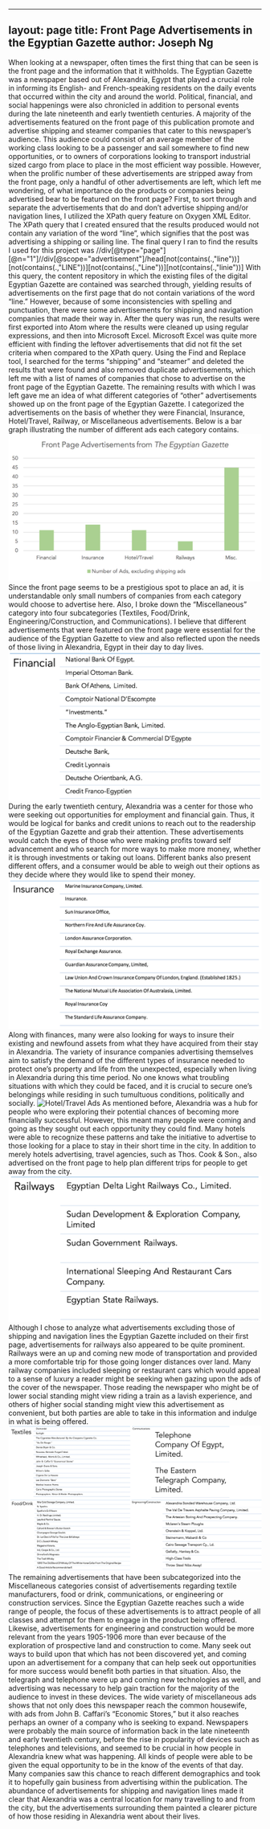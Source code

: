 ---
layout: page
title: Front Page Advertisements in the Egyptian Gazette
author: Joseph Ng
------
When looking at a newspaper, often times the first thing that can be seen is the front page and the information that it withholds. The Egyptian Gazette was a newspaper based out of Alexandria, Egypt that played a crucial role in informing its English- and French-speaking residents on the daily events that occurred within the city and around the world. Political, financial, and social happenings were also chronicled in addition to personal events during the late nineteenth and early twentieth centuries. A majority of the advertisements featured on the front page of this publication promote and advertise shipping and steamer companies that cater to this newspaper’s audience. This audience could consist of an average member of the working class looking to be a passenger and sail somewhere to find new opportunities, or to owners of corporations looking to transport industrial sized cargo from place to place in the most efficient way possible. However, when the prolific number of these advertisements are stripped away from the front page, only a handful of other advertisements are left, which left me wondering, of what importance do the products or companies being advertised bear to be featured on the front page?
First, to sort through and separate the advertisements that do and don’t advertise shipping and/or navigation lines, I utilized the XPath query feature on Oxygen XML Editor. The XPath query that I created ensured that the results produced would not contain any variation of the word “line”, which signifies that the post was advertising a shipping or sailing line. The final query I ran to find the results I used for this project was
//div[@type="page"][@n="1"]//div[@scope="advertisement"]/head[not(contains(.,"line"))][not(contains(.,"LINE"))][not(contains(.,"Line"))][not(contains(.,"linie"))]
With this query, the content repository in which the existing files of the digital Egyptian Gazette are contained was searched through, yielding results of advertisements on the first page that do not contain variations of the word “line.” However, because of some inconsistencies with spelling and punctuation, there were some advertisements for shipping and navigation companies that made their way in. After the query was run, the results were first exported into Atom where the results were cleaned up using regular expressions, and then into Microsoft Excel. Microsoft Excel was quite more efficient with finding the leftover advertisements that did not fit the set criteria when compared to the XPath query. Using the Find and Replace tool, I searched for the terms “shipping” and “steamer” and deleted the results that were found and also removed duplicate advertisements, which left me with a list of names of companies that chose to advertise on the front page of the Egyptian Gazette.
The remaining results with which I was left gave me an idea of what different categories of “other” advertisements showed up on the front page of the Egyptian Gazette. I categorized the advertisements on the basis of whether they were Financial, Insurance, Hotel/Travel, Railway, or Miscellaneous advertisements. Below is a bar graph illustrating the number of different ads each category contains.
![Number of ads, excluding shipping ads](josephng-graph.png)
Since the front page seems to be a prestigious spot to place an ad, it is understandable only small numbers of companies from each category would choose to advertise here. Also, I broke down the “Miscellaneous” category into four subcategories (Textiles, Food/Drink, Engineering/Construction, and Communications). I believe that different advertisements that were featured on the front page were essential for the audience of the Egyptian Gazette to view and also reflected upon the needs of those living in Alexandria, Egypt in their day to day lives.
![Financial Ads](josephng-financial.png)
During the early twentieth century, Alexandria was a center for those who were seeking out opportunities for employment and financial gain. Thus, it would be logical for banks and credit unions to reach out to the readership of the Egyptian Gazette and grab their attention. These advertisements would catch the eyes of those who were making profits toward self advancement and who search for more ways to make more money, whether it is through investments or taking out loans. Different banks also present different offers, and a consumer would be able to weigh out their options as they decide where they would like to spend their money.
![Insurance Ads](josephng-insurance.png)
Along with finances, many were also looking for ways to insure their existing and newfound assets from what they have acquired from their stay in Alexandria. The variety of insurance companies advertising themselves aim to satisfy the demand of the different types of insurance needed to protect one’s property and life from the unexpected, especially when living in Alexandria during this time period. No one knows what troubling situations with which they could be faced, and it is crucial to secure one’s belongings while residing in such tumultuous conditions, politically and socially.
![Hotel/Travel Ads](josephng-hotels/travel.png)
As mentioned before, Alexandria was a hub for people who were exploring their potential chances of becoming more financially successful. However, this meant many people were coming and going as they sought out each opportunity they could find. Many hotels were able to recognize these patterns and take the initiative to advertise to those looking for a place to stay in their short time in the city. In addition to merely hotels advertising, travel agencies, such as Thos. Cook & Son., also advertised on the front page to help plan different trips for people to get away from the city.
![Railway Ads](josephng-railways.png)
Although I chose to analyze what advertisements excluding those of shipping and navigation lines the Egyptian Gazette included on their first page, advertisements for railways also appeared to be quite prominent. Railways were an up and coming new mode of transportation and provided a more comfortable trip for those going longer distances over land. Many railway companies included sleeping or restaurant cars which would appeal to a sense of luxury a reader might be seeking when gazing upon the ads of the cover of the newspaper. Those reading the newspaper who might be of lower social standing might view riding a train as a lavish experience, and others of higher social standing might view this advertisement as convenient, but both parties are able to take in this information and indulge in what is being offered.
![Miscellaneous Ads](josephng-misc.png)
The remaining advertisements that have been subcategorized into the Miscellaneous categories consist of advertisements regarding textile manufacturers, food or drink, communications, or engineering or construction services. Since the Egyptian Gazette reaches such a wide range of people, the focus of these advertisements is to attract people of all classes and attempt for them to engage in the product being offered. Likewise, advertisements for engineering and construction would be more relevant from the years 1905-1906 more than ever because of the exploration of prospective land and construction to come. Many seek out ways to build upon that which has not been discovered yet, and coming upon an advertisement for a company that can help seek out opportunities for more success would benefit both parties in that situation. Also, the telegraph and telephone were up and coming new technologies as well, and advertising was necessary to help gain traction for the majority of the audience to invest in these devices. The wide variety of miscellaneous ads shows that not only does this newspaper reach the common housewife, with ads from John B. Caffari’s “Economic Stores,” but it also reaches perhaps an owner of a company who is seeking to expand.
Newspapers were probably the main source of information back in the late nineteenth and early twentieth century, before the rise in popularity of devices such as telephones and televisions, and seemed to be crucial in how people in Alexandria knew what was happening. All kinds of people were able to be given the equal opportunity to be in the know of the events of that day. Many companies saw this chance to reach different demographics and took it to hopefully gain business from advertising within the publication. The abundance of advertisements for shipping and navigation lines made it clear that Alexandria was a central location for many travelling to and from the city, but the advertisements surrounding them painted a clearer picture of how those residing in Alexandria went about their lives. 
